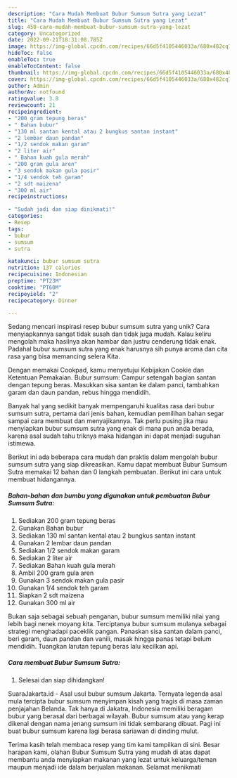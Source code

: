 ```yaml
---
description: "Cara Mudah Membuat Bubur Sumsum Sutra yang Lezat"
title: "Cara Mudah Membuat Bubur Sumsum Sutra yang Lezat"
slug: 450-cara-mudah-membuat-bubur-sumsum-sutra-yang-lezat
category: Uncategorized
date: 2022-09-21T18:31:08.785Z
image: https://img-global.cpcdn.com/recipes/66d5f4105446033a/680x482cq70/bubur-sumsum-sutra-foto-resep-utama.jpg
hideToc: false
enableToc: true
enableTocContent: false
thumbnail: https://img-global.cpcdn.com/recipes/66d5f4105446033a/680x482cq70/bubur-sumsum-sutra-foto-resep-utama.jpg
cover: https://img-global.cpcdn.com/recipes/66d5f4105446033a/680x482cq70/bubur-sumsum-sutra-foto-resep-utama.jpg
author: Admin
authorAv: notfound
ratingvalue: 3.8
reviewcount: 21
recipeingredient:
- "200 gram tepung beras"
- " Bahan bubur"
- "130 ml santan kental atau 2 bungkus santan instant"
- "2 lembar daun pandan"
- "1/2 sendok makan garam"
- "2 liter air"
- " Bahan kuah gula merah"
- "200 gram gula aren"
- "3 sendok makan gula pasir"
- "1/4 sendok teh garam"
- "2 sdt maizena"
- "300 ml air"
recipeinstructions:

- "Sudah jadi dan siap dinikmati!"
categories:
- Resep
tags:
- bubur
- sumsum
- sutra

katakunci: bubur sumsum sutra 
nutrition: 137 calories
recipecuisine: Indonesian
preptime: "PT23M"
cooktime: "PT60M"
recipeyield: "2"
recipecategory: Dinner

---
```





Sedang mencari inspirasi resep bubur sumsum sutra yang unik? Cara menyiapkannya sangat tidak susah dan tidak juga mudah. Kalau keliru mengolah maka hasilnya akan hambar dan justru cenderung tidak enak. Padahal bubur sumsum sutra yang enak harusnya sih punya aroma dan cita rasa yang bisa memancing selera Kita.





Dengan memakai Cookpad, kamu menyetujui Kebijakan Cookie dan Ketentuan Pemakaian. Bubur sumsum: Campur setengah bagian santan dengan tepung beras. Masukkan sisa santan ke dalam panci, tambahkan garam dan daun pandan, rebus hingga mendidih.

Banyak hal yang sedikit banyak mempengaruhi kualitas rasa dari bubur sumsum sutra, pertama dari jenis bahan, kemudian pemilihan bahan segar sampai cara membuat dan menyajikannya. Tak perlu pusing jika mau menyiapkan bubur sumsum sutra yang enak di mana pun anda berada, karena asal sudah tahu triknya maka hidangan ini dapat menjadi suguhan istimewa.






Berikut ini ada beberapa cara mudah dan praktis dalam mengolah bubur sumsum sutra yang siap dikreasikan. Kamu dapat membuat Bubur Sumsum Sutra memakai 12 bahan dan 0 langkah pembuatan. Berikut ini cara untuk membuat hidangannya.

<!--inarticleads1-->

##### Bahan-bahan dan bumbu yang digunakan untuk pembuatan Bubur Sumsum Sutra:

1. Sediakan 200 gram tepung beras
1. Gunakan  Bahan bubur
1. Sediakan 130 ml santan kental atau 2 bungkus santan instant
1. Gunakan 2 lembar daun pandan
1. Sediakan 1/2 sendok makan garam
1. Sediakan 2 liter air
1. Sediakan  Bahan kuah gula merah
1. Ambil 200 gram gula aren
1. Gunakan 3 sendok makan gula pasir
1. Gunakan 1/4 sendok teh garam
1. Siapkan 2 sdt maizena
1. Gunakan 300 ml air


Bukan saja sebagai sebuah penganan, bubur sumsum memiliki nilai yang lebih bagi nenek moyang kita. Terciptanya bubur sumsum mulanya sebagai strategi menghadapi paceklik pangan. Panaskan sisa santan dalam panci, beri garam, daun pandan dan vanili, masak hingga panas tetapi belum mendidih. Tuangkan larutan tepung beras lalu kecilkan api. 

<!--inarticleads2-->

##### Cara membuat Bubur Sumsum Sutra:


1. Selesai dan siap dihidangkan!

SuaraJakarta.id - Asal usul bubur sumsum Jakarta. Ternyata legenda asal mula tercipta bubur sumsum menyimpan kisah yang tragis di masa zaman penjajahan Belanda. Tak hanya di Jakatra, Indonesia memiliki beragam bubur yang berasal dari berbagai wilayah. Bubur sumsum atau yang kerap dikenal dengan nama jenang sumsum ini tidak sembarang dibuat. Pagi ini buat bubur sumsum karena lagi berasa sariawan di dinding mulut. 

Terima kasih telah membaca resep yang tim kami tampilkan di sini. Besar harapan kami, olahan Bubur Sumsum Sutra yang mudah di atas dapat membantu anda menyiapkan makanan yang lezat untuk keluarga/teman maupun menjadi ide dalam berjualan makanan. Selamat menikmati
